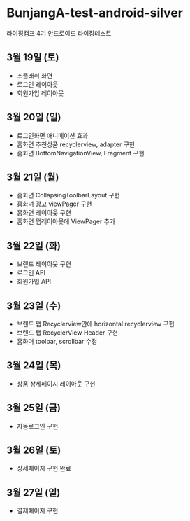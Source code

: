 # BunjangA-test-android-silver
라이징캠프 4기 안드로이드 라이징테스트

## 3월 19일 (토)
- 스플래쉬 화면
- 로그인 레이아웃
- 회원가입 레이아웃

## 3월 20일 (일)
- 로그인화면 애니메이션 효과
- 홈화면 추천상품 recyclerview, adapter 구현
- 홈화면 BottomNavigationView, Fragment 구현

## 3월 21일 (월)
- 홈화면 CollapsingToolbarLayout 구현
- 홈화며 광고 viewPager 구현
- 홈화면 레이아웃 구현
- 홈화면 탭레이아웃에 ViewPager 추가

## 3월 22일 (화)
- 브랜드 레이아웃 구현
- 로그인 API
- 회원가입 API

## 3월 23일 (수)
- 브랜드 탭 Recyclerview안에 horizontal recyclerview 구현
- 브랜드 탭 RecyclerView Header 구현
- 홈화며 toolbar, scrollbar 수정

## 3월 24일 (목)
- 상품 상세페이지 레이아웃 구현

## 3월 25일 (금)
- 자동로그인 구현

## 3월 26일 (토)
- 상세페이지 구현 완료

## 3월 27일 (일)
- 결제페이지 구현
